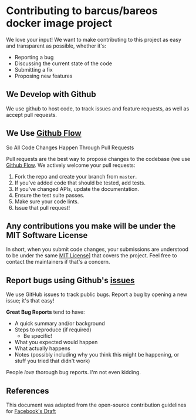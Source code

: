 # Contributing to barcus/bareos docker image project

We love your input! We want to make contributing to this project as easy and
transparent as possible, whether it's:

- Reporting a bug
- Discussing the current state of the code
- Submitting a fix
- Proposing new features

## We Develop with Github

We use github to host code, to track issues and feature requests, as well as
accept pull requests.

## We Use [Github Flow][github-flow]

So All Code Changes Happen Through Pull Requests

Pull requests are the best way to propose changes to the codebase (we use
[Github Flow][github-flow]. We actively welcome your pull requests:

1. Fork the repo and create your branch from `master`.
2. If you've added code that should be tested, add tests.
3. If you've changed APIs, update the documentation.
4. Ensure the test suite passes.
5. Make sure your code lints.
6. Issue that pull request!

## Any contributions you make will be under the MIT Software License

In short, when you submit code changes, your submissions are understood to
be under the same [MIT License][mit-license]]
that covers the project. Feel free to contact the maintainers if that's a
concern.

## Report bugs using Github's [issues][issue-href]

We use GitHub issues to track public bugs. Report a bug by
opening a new issue; it's that easy!

**Great Bug Reports** tend to have:

- A quick summary and/or background
- Steps to reproduce (if required)
  - Be specific!
- What you expected would happen
- What actually happens
- Notes (possibly including why you think this might be happening, or
stuff you tried that didn't work)

People *love* thorough bug reports. I'm not even kidding.

## References
This document was adapted from the open-source contribution guidelines
for [Facebook's Draft][source-md]

[github-flow]: https://guides.github.com/introduction/flow/index.html
[issue-href]: https://github.com/barcus/bareos/issues
[source-md]: https://gist.github.com/briandk/3d2e8b3ec8daf5a27a62
[mit-license]: http://choosealicense.com/licenses/mit/

